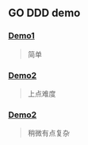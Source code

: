 ## GO DDD demo

### [Demo1](./demo1)
> 简单

### [Demo2](./demo2)
> 上点难度

### [Demo2](./demo2)
> 稍微有点复杂